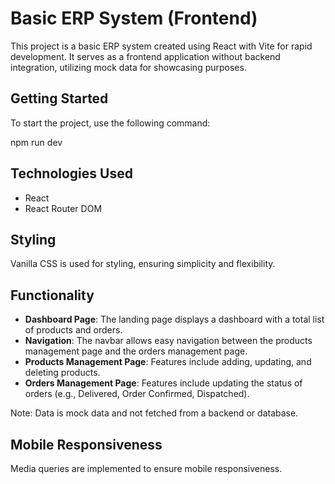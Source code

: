 # Basic ERP System (Frontend)

This project is a basic ERP system created using React with Vite for rapid development. It serves as a frontend application without backend integration, utilizing mock data for showcasing purposes.

## Getting Started

To start the project, use the following command:

npm run dev

## Technologies Used

- React
- React Router DOM

## Styling

Vanilla CSS is used for styling, ensuring simplicity and flexibility.

## Functionality

- **Dashboard Page**: The landing page displays a dashboard with a total list of products and orders.
- **Navigation**: The navbar allows easy navigation between the products management page and the orders management page.
- **Products Management Page**: Features include adding, updating, and deleting products.
- **Orders Management Page**: Features include updating the status of orders (e.g., Delivered, Order Confirmed, Dispatched).

Note: Data is mock data and not fetched from a backend or database.

## Mobile Responsiveness

Media queries are implemented to ensure mobile responsiveness.
